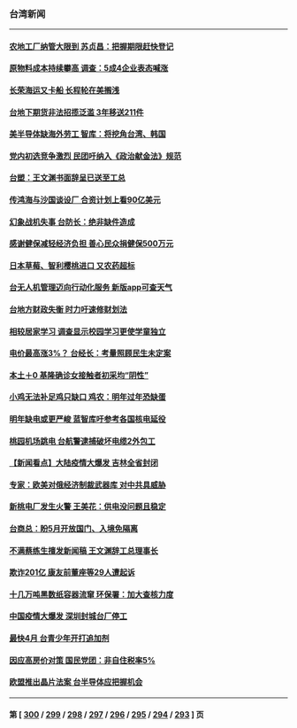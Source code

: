 ### 台湾新闻
---
#### [农地工厂纳管大限到 苏贞昌：把握期限赶快登记](../../pages/ncid1349361/n13647896.md) 
#### [原物料成本持续攀高 调查：5成4企业表态喊涨](../../pages/ncid1349361/n13647919.md) 
#### [长荣海运又卡船 长程轮在美搁浅](../../pages/ncid1349361/n13647568.md) 
#### [台地下期货非法招揽泛滥 3年移送211件](../../pages/ncid1349361/n13647608.md) 
#### [美半导体缺海外劳工 智库：将挖角台湾、韩国](../../pages/ncid1349361/n13647616.md) 
#### [党内初选竞争激烈 民团吁纳入《政治献金法》规范](../../pages/ncid1349361/n13647651.md) 
#### [台塑：王文渊书面辞呈已送至工总](../../pages/ncid1349361/n13647610.md) 
#### [传鸿海与沙国谈设厂 合资计划上看90亿美元](../../pages/ncid1349361/n13647613.md) 
#### [幻象战机失事 台防长：绝非缺件造成](../../pages/ncid1349361/n13647747.md) 
#### [感谢健保减轻经济负担 善心民众捐健保500万元](../../pages/ncid1349361/n13647671.md) 
#### [日本草莓、智利樱桃进口 又农药超标](../../pages/ncid1349361/n13647663.md) 
#### [台无人机管理迈向行动化服务 新版app可查天气](../../pages/ncid1349361/n13647659.md) 
#### [台地方财政失衡 时力吁速修财划法](../../pages/ncid1349361/n13647505.md) 
#### [相较居家学习 调查显示校园学习更使学童独立](../../pages/ncid1349361/n13647661.md) 
#### [电价最高涨3%？ 台经长：考量照顾民生未定案](../../pages/ncid1349361/n13647488.md) 
#### [本土＋0 基隆确诊女接触者初采均“阴性”](../../pages/ncid1349361/n13647668.md) 
#### [小鸡无法补足鸡只缺口 鸡农：明年过年恐缺蛋](../../pages/ncid1349361/n13647686.md) 
#### [明年缺电或更严峻 蓝智库吁参考各国核电延役](../../pages/ncid1349361/n13647706.md) 
#### [桃园机场跳电 台航警逮捕破坏电缆2外包工](../../pages/ncid1349361/n13646957.md) 
#### [【新闻看点】大陆疫情大爆发 吉林全省封闭](../../pages/ncid1349361/n13645791.md) 
#### [专家：欧美对俄经济制裁武器库 对中共具威胁](../../pages/ncid1349361/n13646597.md) 
#### [新桃电厂发生火警 王美花：供电没问题且稳定](../../pages/ncid1349361/n13645507.md) 
#### [台商总：盼5月开放国门、入境免隔离](../../pages/ncid1349361/n13645402.md) 
#### [不满蔡练生擅发新闻稿 王文渊辞工总理事长](../../pages/ncid1349361/n13645609.md) 
#### [欺诈201亿 康友前董座等29人遭起诉](../../pages/ncid1349361/n13645400.md) 
#### [十几万吨黑数纸容器流窜 环保署：加大查核力度](../../pages/ncid1349361/n13645611.md) 
#### [中国疫情大爆发  深圳封城台厂停工](../../pages/ncid1349361/n13645614.md) 
#### [最快4月 台青少年开打追加剂](../../pages/ncid1349361/n13645397.md) 
#### [因应高房价对策 国民党团：非自住税率5%](../../pages/ncid1349361/n13645297.md) 
#### [欧盟推出晶片法案 台半导体应把握机会](../../pages/ncid1349361/n13645389.md) 

---
#### 第 [ [300](./300.md) / [299](./299.md) / [298](./298.md) / [297](./297.md) / [296](./296.md) / [295](./295.md) / [294](./294.md) / [293](./293.md) ] 页
